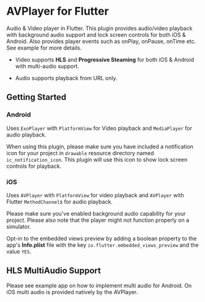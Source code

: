 # AVPlayer for Flutter

Audio & Video player in Flutter. This plugin provides audio/video playback with background audio
support and lock screen controls for both iOS & Android. Also provides player events such as onPlay,
onPause, onTime etc. See example for more details.

- Video supports **HLS** and **Progressive Steaming** for both iOS & Android with multi-audio support.

- Audio supports playback from URL only.

## Getting Started

### Android

Uses `ExoPlayer` with `PlatformView` for Video playback and `MediaPlayer` for audio playback.

When using this plugin, please make sure you have included a notification icon
for your project in `drawable` resource directory named `ic_notification_icon`.
This plugin will use this icon to show lock screen controls for playback.

### iOS

Uses `AVPlayer` with `PlatformView` for video playback and `AVPlayer` with Flutter
`MethodChannel`s for audio playback.

Please make sure you've enabled background audio capability for your project.
Please also note that the player might not function properly on a simulator.

Opt-in to the embedded views preview by adding a boolean property to the app's
**Info.plist** file with the key `io.flutter.embedded_views_preview` and the value `YES`.

## HLS MultiAudio Support

Please see example app on how to implement multi audio for Android. On iOS multi audio is
provided natively by the AVPlayer.
